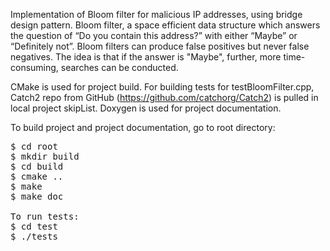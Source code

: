 Implementation of Bloom filter for malicious IP addresses, using bridge design pattern.
Bloom filter, a space efficient data structure which answers the question of
“Do you contain this address?” with either “Maybe” or “Definitely not”.
Bloom filters can produce false positives but never false negatives. The idea is that
if the answer is "Maybe", further, more time-consuming, searches can be conducted. 

CMake is used for project build. For building tests for testBloomFilter.cpp,
Catch2 repo from GitHub (https://github.com/catchorg/Catch2)
is pulled in local project skipList. Doxygen is used for project documentation.

To build project and project documentation, go to root directory:
<pre>
$ cd root
$ mkdir build
$ cd build
$ cmake ..
$ make
$ make doc

To run tests:
$ cd test
$ ./tests

</pre>
